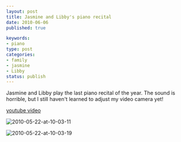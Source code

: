 ```yaml
--- 
layout: post
title: Jasmine and Libby's piano recital
date: 2010-06-06
published: true

keywords: 
- piano
type: post
categories: 
- family
- jasmine
- Libby
status: publish
---
```

Jasmine and Libby play the last piano recital of the year.   The sound is horrible, but I still haven't learned to adjust my video  camera yet!

[youtube video](http://www.youtube.com/watch?v=mRE7t01RZ5U)

![2010-05-22-at-10-03-11](http://media.eick.us/2010/06/2010-05-22-at-10-03-11.jpg)

![2010-05-22-at-10-03-19](http://media.eick.us/2010/06/2010-05-22-at-10-03-19.jpg)
